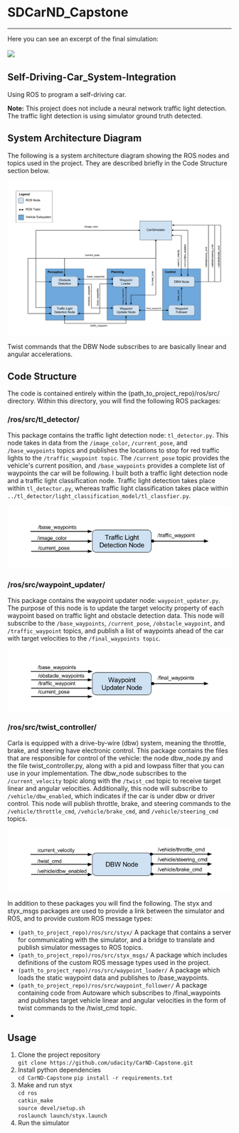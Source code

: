 # SDCarND_Capstone
____________________________________________
Here you can see an excerpt of the final simulation:<br><br>
![](imgs/anim7.gif)

## Self-Driving-Car_System-Integration
Using ROS to program a self-driving car.

**Note:** This project does not include a neural network traffic light detection. The traffic light detection is using simulator ground truth detected.


## System Architecture Diagram
The following is a system architecture diagram showing the ROS nodes and topics used in the project. They are described briefly in the Code Structure section below.

[image1]: ./imgs/SystemArchitecture.png "SystemArchitecture"
![alt text][image1]

Twist commands that the DBW Node subscribes to are basically linear and angular accelerations.

## Code Structure

The code is contained entirely within the (path_to_project_repo)/ros/src/ directory. Within this directory, you will find the following ROS packages:
### /ros/src/tl_detector/
This package contains the traffic light detection node: `tl_detector.py`. This node takes in data from the `/image_color`, `/current_pose`, and `/base_waypoints` topics and publishes the locations to stop for red traffic lights to the `/traffic_waypoint topic`.
The `/current_pose` topic provides the vehicle's current position, and `/base_waypoints` provides a complete list of waypoints the car will be following.
I built both a traffic light detection node and a traffic light classification node. Traffic light detection takes place within `tl_detector.py`, whereas traffic light classification takes place within `../tl_detector/light_classification_model/tl_classfier.py`. 

[image2]: ./imgs/tlDetection.png "tlDetection"
![alt text][image2]

### /ros/src/waypoint_updater/
This package contains the waypoint updater node: `waypoint_updater.py`. The purpose of this node is to update the target velocity property of each waypoint based on traffic light and obstacle detection data. This node will subscribe to the `/base_waypoints`, `/current_pose`, `/obstacle_waypoint`, and `/traffic_waypoint` topics, and publish a list of waypoints ahead of the car with target velocities to the `/final_waypoints topic`.

[image3]: ./imgs/waypointUpdater.png "waypointUpdater"
![alt text][image3]

### /ros/src/twist_controller/
Carla is equipped with a drive-by-wire (dbw) system, meaning the throttle, brake, and steering have electronic control. This package contains the files that are responsible for control of the vehicle: the node dbw_node.py and the file twist_controller.py, along with a pid and lowpass filter that you can use in your implementation. The dbw_node subscribes to the `/current_velocity` topic along with the `/twist_cmd` topic to receive target linear and angular velocities. Additionally, this node will subscribe to `/vehicle/dbw_enabled`, which indicates if the car is under dbw or driver control. This node will publish throttle, brake, and steering commands to the `/vehicle/throttle_cmd`, `/vehicle/brake_cmd`, and `/vehicle/steering_cmd` topics.

[image4]: ./imgs/dbw.png "dbw"
![alt text][image4]

In addition to these packages you will find the following. The styx and styx_msgs packages are used to provide a link between the simulator and ROS, and to provide custom ROS message types:
  - `(path_to_project_repo)/ros/src/styx/` A package that contains a server for communicating with the simulator, and a bridge to translate and publish simulator messages to ROS topics.
  - `(path_to_project_repo)/ros/src/styx_msgs/` A package which includes definitions of the custom ROS message types used in the project.
  - `(path_to_project_repo)/ros/src/waypoint_loader/` A package which loads the static waypoint data and publishes to /base_waypoints.
  - `(path_to_project_repo)/ros/src/waypoint_follower/` A package containing code from Autoware which subscribes to /final_waypoints and publishes target vehicle linear and angular velocities in the form of twist commands to the /twist_cmd topic.
  - 
## Usage

1.	Clone the project repository<br>
`git clone https://github.com/udacity/CarND-Capstone.git`
2.	Install python dependencies<br>
`cd CarND-Capstone`
`pip install -r requirements.txt`
3.	Make and run styx<br>
`cd ros`<br>
`catkin_make`<br>
`source devel/setup.sh`<br>
`roslaunch launch/styx.launch`
4.	Run the simulator
